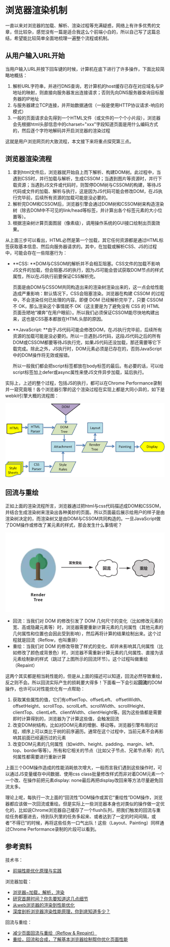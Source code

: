 # 浏览器渲染机制

一直以来对浏览器的加载、解析、渲染过程等充满疑惑，网络上有许多优秀的文章，但比较杂，感觉没有一篇是适合我这么个前端小白的，所以自己写了这篇总结，希望能比较简单全面地梳理一遍整个流程或机制。

## 从用户输入URL开始

当用户输入URL并按下回车键的时候，计算机在底下进行了许多操作，下面比较简略地概括：

1. 解析URL字符串，并进行DNS查询，若计算机的host缓存已存在对应域名与IP地址的映射，则直接向服务器发出连接请求；否则先向DNS服务器查询目标服务器的IP地址
2. 与服务器建立TCP连接，并开始数据通信（一般是使用HTTP协议请求-响应的模式）
3. 一般的页面请求会先得到一个HTML文件（或文件的一个个小片段），浏览器会先根据html头部信息中的charset="xxx"字段知道页面是用什么编码方式的，然后逐个字符地解码并开启浏览器的渲染过程

这就是用户浏览网页的大致流程，本文接下来将重点探究第三点。

## 浏览器渲染流程

1. 拿到html文件后，浏览器就开始自上而下解析、构建DOM树。此过程中，当遇到CSS时，并行加载与解析，生成CSSOM；当遇到图片等资源时，并行下载资源；当遇到JS文件或代码时，则暂停DOM树与CSSOM的构建，等待JS代码或文件的加载、解析与执行，这是因为JS代码可能会修改DOM，在JS执行完毕前，后续所有资源的加载可能是没必要的。
2. 解析完DOM和CSSOM后，浏览器引擎会通过DOM树和CSSOM树来构造渲染树（除去DOM中不可见的link/head等标签，并计算出各个标签元素的大小位置等）。
3. 根据渲染树计算页面图层（像素级），调用操作系统的GUI接口绘制出页面效果。

从上面三步可以看出，HTML必然是第一个加载，其它任何资源都是通过HTML标签获取基本信息、然后向服务器请求的。其中，在加载或解析CSS、JS的过程中，可能会存在一些阻塞行为：

- **CSS: **DOM与CSSOM的解析并不会相互阻塞。CSS文件的加载不影响JS文件的加载，但会阻塞JS的执行，因为JS可能会尝试获取DOM节点的样式属性，所以在JS执行前要保证CSS解析完。

  页面是由DOM与CSSOM共同构造出来的渲染树渲染出来的，这一点会给性能造成严重影响：默认情况下，CSS会阻塞渲染。浏览器在构建 CSSOM 的过程中，不会渲染任何已处理的内容。即便 DOM 已经解析完毕了，只要 CSSOM 不 OK，那么渲染这个事情就不 OK（这主要是为了避免没有 CSS 的 HTML 页面丑陋地“裸奔”在用户眼前）。所以我们必须保证CSSOM能尽快地构建出来，这也是CSS基本都放在HTML头部的原因。

- **JavaScript: **由于JS代码可能会修改DOM，在JS执行完毕前，后续所有资源的加载可能是没必要的。所以一旦遇到JS代码，这段JS代码之后的所有DOM或CSSOM都要等待JS执行完，如果JS代码还没加载，那还需要等它下载完成。除此之外，JS执行时，DOM元素必须是已存在的，否则JavaScript中的DOM操作将无效或报错。

  所以一般我们都会把script标签都放在body标签的最后。有必要的话，可以给script标签加上defer或async属性来使JS文件异步加载，延后执行。

实际上，上述的整个过程，包括JS的执行，都可以在Chrome Performance录制并一窥究竟哦！各个浏览器引擎的这个渲染过程在实现上都是大同小异的，如下是webkit引擎大概的流程图：

![webkit rendering](./assets/webkit-rendering.png)



## 回流与重绘

正如上面的渲染流程所言，浏览器通过把html与css代码描述成DOM和CSSOM，并结合生成渲染树来渲染出各种美妙的页面。所以页面最后展示给用户的样子是由渲染树决定的，而渲染树又是由DOM与CSSOM共同构造的。一旦JavaScript做了DOM操作或修改了某元素的样式，那会发生什么事情呢？

![reflow_repaint](./assets/reflow-repaint.png)

- 回流：当我们对 DOM 的修改引发了 DOM 几何尺寸的变化（比如修改元素的宽、高或隐藏元素等）时，浏览器需要重新计算元素的几何属性（其他元素的几何属性和位置也会因此受到影响），然后再将计算的结果绘制出来。这个过程就是回流（Reflow，也叫重排）
- 重绘：当我们对 DOM 的修改导致了样式的变化、却并未影响其几何属性（比如修改了颜色或背景色）时，浏览器不需重新计算元素的几何属性、直接为该元素绘制新的样式（跳过了上图所示的回流环节）。这个过程叫做重绘（Repaint）

这两个其实都是相当耗性能的，但是从上面的描述可以知道，回流必然导致重绘，反之则不会。所以回流实际产生的损耗要大得多！下面看一下会引起**回流**的DOM操作，也许可以对性能优化有一点帮助：

1. 获取某些属性的值，它们有offsetTop、offsetLeft、 offsetWidth、offsetHeight、scrollTop、scrollLeft、scrollWidth、scrollHeight、clientTop、clientLeft、clientWidth、clientHeight等。因为这些值都是需要即时计算得到的，浏览器为了计算这些值，会触发回流
2. 改变DOM树结构，比如对DOM元素的增删、移动等。浏览器引擎布局的过程，顺序上可以类比于树的前序遍历。通常在这个过程中，当前元素不会再影响其前面已经遍历过的元素
3. 改变DOM元素的几何属性（如width、height、padding、margin、left、top、border等等）。所有和它相关的节点（比如父子节点、兄弟节点等）的几何属性都需要进行重新计算

上面三个DOM操作造成的性能消耗依次增大，一般而言我们遇到这些操作时，可以通过JS变量缓存中间数据、使用css class批量修改样式而非对着DOM元素一个一个改、在操作前把元素display: none最后再把display改回来等方法尽量避免回流太多。

理论上呢，每执行一次上面的“回流性”DOM操作或其它“重绘性”DOM操作，浏览器都应该做一次回流或重绘。但是实际上一些浏览器本身也对类似的操作做一定优化的，比如说Chrome浏览器自己缓存了一个flush队列，把我们触发的回流与重绘任务都塞进去，待到队列里的任务多起来、或者达到了一定的时间间隔，或者“不得已”的时候，再将这些任务一口气出队！这些（Layout、Painting）同样通过Chrome Performance录制的片段可以看到。

## 参考资料

技术书：

- [前端性能优化原理与实践](https://juejin.im/book/5b936540f265da0a9624b04b/section)

浏览器加载：

- [浏览器~加载，解析，渲染](http://www.jianshu.com/p/e141d1543143)
- [研究首屏时间？你先要知道这几点细节](http://www.alloyteam.com/2016/01/points-about-resource-loading/)
- [从web浏览器的渲染到性能优化](http://blog.csdn.net/allenliu6/article/details/76609929)
- [深度剖析浏览器渲染性能原理，你到底知道多少？](http://www.jianshu.com/p/a32b890c29b1)

回流与重绘：

- [减少页面回流与重绘（Reflow & Repaint）](http://harttle.com/2015/08/11/reflow-repaint.html)
- [重绘，回流和合成，了解基本浏览器绘制帮你优化页面性能](https://zhuanlan.zhihu.com/p/23428399)